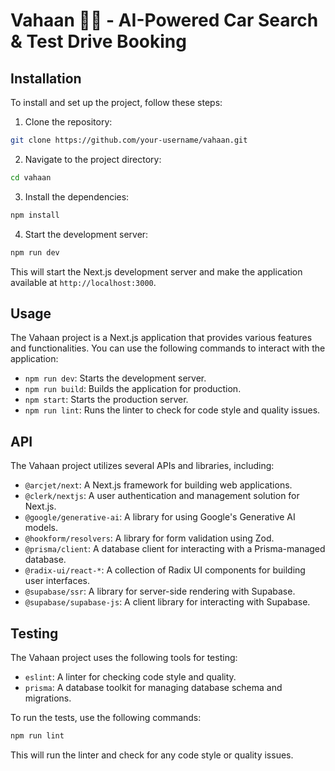 # Vahaan 🚗🚙 - AI-Powered Car Search & Test Drive Booking

## Installation

To install and set up the project, follow these steps:

1. Clone the repository:

```bash
git clone https://github.com/your-username/vahaan.git
```

2. Navigate to the project directory:

```bash
cd vahaan
```

3. Install the dependencies:

```bash
npm install
```

4. Start the development server:

```bash
npm run dev
```

This will start the Next.js development server and make the application available at `http://localhost:3000`.

## Usage

The Vahaan project is a Next.js application that provides various features and functionalities. You can use the following commands to interact with the application:

- `npm run dev`: Starts the development server.
- `npm run build`: Builds the application for production.
- `npm start`: Starts the production server.
- `npm run lint`: Runs the linter to check for code style and quality issues.

## API

The Vahaan project utilizes several APIs and libraries, including:

- `@arcjet/next`: A Next.js framework for building web applications.
- `@clerk/nextjs`: A user authentication and management solution for Next.js.
- `@google/generative-ai`: A library for using Google's Generative AI models.
- `@hookform/resolvers`: A library for form validation using Zod.
- `@prisma/client`: A database client for interacting with a Prisma-managed database.
- `@radix-ui/react-*`: A collection of Radix UI components for building user interfaces.
- `@supabase/ssr`: A library for server-side rendering with Supabase.
- `@supabase/supabase-js`: A client library for interacting with Supabase.


## Testing

The Vahaan project uses the following tools for testing:

- `eslint`: A linter for checking code style and quality.
- `prisma`: A database toolkit for managing database schema and migrations.

To run the tests, use the following commands:

```bash
npm run lint
```

This will run the linter and check for any code style or quality issues.